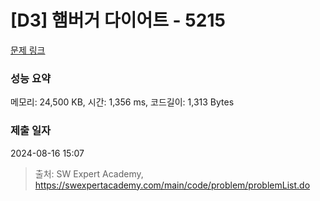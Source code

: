 # [D3] 햄버거 다이어트 - 5215 

[문제 링크](https://swexpertacademy.com/main/code/problem/problemDetail.do?contestProbId=AWT-lPB6dHUDFAVT) 

### 성능 요약

메모리: 24,500 KB, 시간: 1,356 ms, 코드길이: 1,313 Bytes

### 제출 일자

2024-08-16 15:07



> 출처: SW Expert Academy, https://swexpertacademy.com/main/code/problem/problemList.do